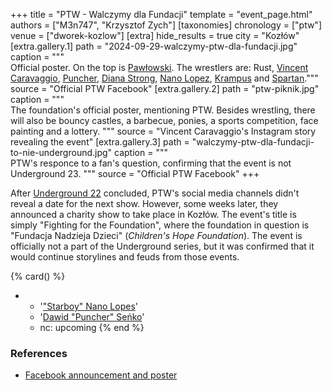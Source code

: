 +++
title = "PTW - Walczymy dla Fundacji"
template = "event_page.html"
authors = ["M3n747", "Krzysztof Zych"]
[taxonomies]
chronology = ["ptw"]
venue = ["dworek-kozlow"]
[extra]
hide_results = true
city = "Kozłów"
[extra.gallery.1]
path = "2024-09-29-walczymy-ptw-dla-fundacji.jpg"
caption = """\
    Official poster. On the top is [Pawłowski](@/w/pan-pawlowski.md).
    The wrestlers are: Rust, [Vincent Caravaggio](@/w/vincent-caravaggio.md), [Puncher](@/w/puncher.md),
    [Diana Strong](@/w/diana-strong.md), [Nano Lopez](@/w/nano-lopez.md),
    [Krampus](@/w/krampus.md) and [Spartan](@/w/spartan.md)."""
source = "Official PTW Facebook"
[extra.gallery.2]
path = "ptw-piknik.jpg"
caption = """\
    The foundation's official poster, mentioning PTW.
    Besides wrestling, there will also be bouncy castles, a barbecue, ponies, a sports competition,
    face painting and a lottery.
    """
source = "Vincent Caravaggio's Instagram story revealing the event"
[extra.gallery.3]
path = "walczymy-ptw-dla-fundacji-to-nie-underground.jpg"
caption = """\
    PTW's responce to a fan's question, confirming that the event is not Underground 23.
    """
source = "Official PTW Facebook"
+++


After [Underground 22](@/e/ptw/2024-08-25-ptw-underground-22.md) concluded, PTW's social media channels didn't reveal a date for the next show.
However, some weeks later, they announced a charity show to take place in Kozłów.
The event's title is simply "Fighting for the Foundation", where the foundation in question is "Fundacja Nadzieja Dzieci" (_Children's Hope Foundation_).
The event is officially not a part of the Underground series, but it was confirmed that it would continue storylines and feuds from those events.

{% card() %}
- - '["Starboy" Nano Lopes](@/w/nano-lopez.md)'
  - '[Dawid "Puncher" Seńko](@/w/puncher.md)'
  - nc: upcoming
{% end %}

### References

* [Facebook announcement and poster](https://www.facebook.com/PrimeTimeWrestlingPL/posts/pfbid0A8DxWMbks5aKMceWdq2kVsNcauAGxL56iSqdtVCdthHCEcQfNocuM5mzRBvz78bul)

